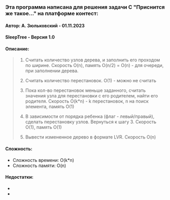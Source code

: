  ### Эта программа написана для решения задачи С "Приснится же такое..." на платформе контест:
 #### Автор: А. Зюльковский - 01.11.2023
 #### SleepTree - Версия 1.0
 #### Описание:
 > 1. Считать количество узлов дерева, и заполнить его проходом по ширине. 
 > Скорость O(n), память O(n/2) = O(n) - для очереди, при заполнении дерева.
>
 > 2. Считать количество перестановок. O(1) - можно не считать
> 
 > 3. Пока кол-во перестановок меньше заданного, считать значения узла для перестановки с его родителем, 
 > найти его родителя.
 > Скорость O(k*n) - k перестановок, n на поиск элемента, память O(1)
>
 > 4. В зависимости от порядка ребенка (флаг - левый/правый), сделать перестановку узлов. Вернуться к шагу 3.
  > Скорость O(1), память O(1)
>
 > 5. Вывести измененное дерево в формате LVR.
  > Скорость O(n)
>
 #### Сложность:
 * Сложность времени: O(k*n)
 * Сложность памяти: O(n)

 #### Недостатки:
 *  
 *  
